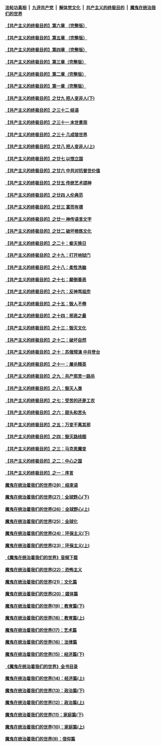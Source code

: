 ####  [法轮功真相](../../../../basic/blob/master/README.md?t=05162031) &nbsp;|&nbsp; [九评共产党](../../../../9ping.md/blob/master/README.md?t=05162031) &nbsp;|&nbsp; [解体党文化](../../../../jtdwh.md/blob/master/README.md?t=05162031)  &nbsp;|&nbsp; [共产主义的终极目的](../../../../gczydzjmd.md/blob/master/README.md?t=05162031) &nbsp;|&nbsp; [魔鬼在统治我们的世界](../../../../mgztzwmdsj.md/blob/master/README.md?t=05162031) 

#### [【共产主义的终极目的】第六章 （完整版）](../pages/nsc422/n11428913.md?t=05162031) 

#### [【共产主义的终极目的】第五章 （完整版）](../pages/nsc422/n11428912.md?t=05162031) 

#### [【共产主义的终极目的】第四章 （完整版）](../pages/nsc422/n11428907.md?t=05162031) 

#### [【共产主义的终极目的】第三章（完整版）](../pages/nsc422/n11428848.md?t=05162031) 

#### [【共产主义的终极目的】第二章（完整版）](../pages/nsc422/n11428831.md?t=05162031) 

#### [【共产主义的终极目的】第一章（完整版）](../pages/nsc422/n11417651.md?t=05162031) 

#### [【共产主义的终极目的】之廿九 把人变非人(下)](../pages/nsc422/n11344140.md?t=05162031) 

#### [【共产主义的终极目的】之三十二 结语](../pages/nsc422/n11360535.md?t=05162031) 

#### [【共产主义的终极目的】之三十一 末世景观](../pages/nsc422/n11351129.md?t=05162031) 

#### [【共产主义的终极目的】之三十 几成狼世界](../pages/nsc422/n11348280.md?t=05162031) 

#### [【共产主义的终极目的】之廿八 把人变非人(上)](../pages/nsc422/n11340492.md?t=05162031) 

#### [【共产主义的终极目的】之廿七 以恨立国](../pages/nsc422/n11336944.md?t=05162031) 

#### [【共产主义的终极目的】之廿六 中共对抗普世价值](../pages/nsc422/n11324785.md?t=05162031) 

#### [【共产主义的终极目的】之廿五 传统艺术颂神](../pages/nsc422/n11296396.md?t=05162031) 

#### [【共产主义的终极目的】之廿四 人伦典范](../pages/nsc422/n11296397.md?t=05162031) 

#### [【共产主义的终极目的】之廿三 富而有德](../pages/nsc422/n11283598.md?t=05162031) 

#### [【共产主义的终极目的】之廿一 神传语言文字](../pages/nsc422/n11263265.md?t=05162031) 

#### [【共产主义的终极目的】之廿二 破坏修炼文化](../pages/nsc422/n11245728.md?t=05162031) 

#### [【共产主义的终极目的】之二十：偷天换日](../pages/nsc422/n11238846.md?t=05162031) 

#### [【共产主义的终极目的】之十九：打开地狱门](../pages/nsc422/n11206376.md?t=05162031) 

#### [【共产主义的终极目的】之十八：柔性洗脑](../pages/nsc422/n11199994.md?t=05162031) 

#### [【共产主义的终极目的】之十七：颠倒善恶](../pages/nsc422/n11179782.md?t=05162031) 

#### [【共产主义的终极目的】之十六：反神骂祖宗](../pages/nsc422/n11166798.md?t=05162031) 

#### [【共产主义的终极目的】之十五：毁人不倦](../pages/nsc422/n11166792.md?t=05162031) 

#### [【共产主义的终极目的】之十四：邪恶之最](../pages/nsc422/n11150249.md?t=05162031) 

#### [【共产主义的终极目的】之十三：毁灭文化](../pages/nsc422/n11135227.md?t=05162031) 

#### [【共产主义的终极目的】之十二：破坏自然](../pages/nsc422/n11135214.md?t=05162031) 

#### [【共产主义的终极目的】之十：苏俄预演 中共登台](../pages/nsc422/n11118424.md?t=05162031) 

#### [【共产主义的终极目的】之十一：屠杀精英](../pages/nsc422/n11118442.md?t=05162031) 

#### [【共产主义的终极目的】之九：共产邪灵一路杀](../pages/nsc422/n11114139.md?t=05162031) 

#### [【共产主义的终极目的】之八：毁灭人类](../pages/nsc422/n11108503.md?t=05162031) 

#### [【共产主义的终极目的】之七：受苦的还是工农](../pages/nsc422/n11101809.md?t=05162031) 

#### [【共产主义的终极目的】之六：甜头和苦头](../pages/nsc422/n11096971.md?t=05162031) 

#### [【共产主义的终极目的】之五：万变不离其邪](../pages/nsc422/n11091285.md?t=05162031) 

#### [【共产主义的终极目的】之四：毁灭路线图](../pages/nsc422/n11086284.md?t=05162031) 

#### [【共产主义的终极目的】之三：马克思魔变](../pages/nsc422/n11061941.md?t=05162031) 

#### [【共产主义的终极目的】之二：中心之国](../pages/nsc422/n11047728.md?t=05162031) 

#### [【共产主义的终极目的】之一：序言](../pages/nsc422/n11086077.md?t=05162031) 

#### [魔鬼在统治着我们的世界(28)：结束语](../pages/nsc422/n10936246.md?t=05162031) 

#### [魔鬼在统治着我们的世界(27)：全球野心(下)](../pages/nsc422/n10928319.md?t=05162031) 

#### [魔鬼在统治着我们的世界(26)：全球野心(上)](../pages/nsc422/n10900318.md?t=05162031) 

#### [魔鬼在统治着我们的世界(25)：全球化](../pages/nsc422/n10788205.md?t=05162031) 

#### [魔鬼在统治着我们的世界(24)：环保主义(下)](../pages/nsc422/n10695307.md?t=05162031) 

#### [魔鬼在统治着我们的世界(23)：环保主义(上)](../pages/nsc422/n10688613.md?t=05162031) 

#### [《魔鬼在统治着我们的世界》音频下载](../pages/nsc422/n10635553.md?t=05162031) 

#### [魔鬼在统治着我们的世界(22)：恐怖主义](../pages/nsc422/n10614727.md?t=05162031) 

#### [魔鬼在统治着我们的世界(21)：文化篇](../pages/nsc422/n10597706.md?t=05162031) 

#### [魔鬼在统治着我们的世界(20)：媒体篇](../pages/nsc422/n10586579.md?t=05162031) 

#### [魔鬼在统治着我们的世界(19)：教育篇(下)](../pages/nsc422/n10564808.md?t=05162031) 

#### [魔鬼在统治着我们的世界(18)：教育篇(上)](../pages/nsc422/n10526970.md?t=05162031) 

#### [魔鬼在统治着我们的世界(17)：艺术篇](../pages/nsc422/n10499093.md?t=05162031) 

#### [魔鬼在统治着我们的世界(16)：法律篇](../pages/nsc422/n10485969.md?t=05162031) 

#### [魔鬼在统治着我们的世界(15)：经济篇(下)](../pages/nsc422/n10469975.md?t=05162031) 

#### [《魔鬼在统治着我们的世界》全书目录](../pages/nsc422/n10464261.md?t=05162031) 

#### [魔鬼在统治着我们的世界(14)：经济篇(上)](../pages/nsc422/n10457370.md?t=05162031) 

#### [魔鬼在统治着我们的世界(13)：政治篇(下)](../pages/nsc422/n10448270.md?t=05162031) 

#### [魔鬼在统治着我们的世界(12)：政治篇(上)](../pages/nsc422/n10444576.md?t=05162031) 

#### [魔鬼在统治着我们的世界(11)：家庭篇(下)](../pages/nsc422/n10440961.md?t=05162031) 

#### [魔鬼在统治着我们的世界(10)：家庭篇(上)](../pages/nsc422/n10435448.md?t=05162031) 

#### [魔鬼在统治着我们的世界(9)：信仰篇](../pages/nsc422/n10432159.md?t=05162031) 

